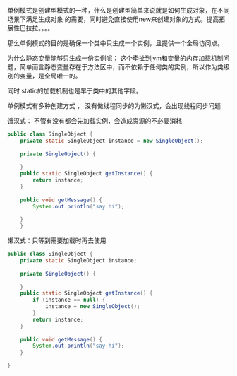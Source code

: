 
单例模式是创建型模式的一种，什么是创建型简单来说就是如何生成对象，在不同场景下满足生成对象 的需要，同时避免直接使用new来创建对象的方式。提高拓展性巴拉拉。。。。

那么单例模式的目的是确保一个类中只生成一个实例，且提供一个全局访问点。


为什么静态变量能够只生成一份实例呢：
这个牵扯到jvm和变量的内存加载机制问题，简单而言静态变量存在于方法区中，而不依赖于任何类的实例，所以作为类级别的变量，是全局唯一的。

同时 static的加载机制也是早于类中的其他字段。


单例模式有多种创建方式 ，
没有做线程同步的为懒汉式，会出现线程同步问题

饿汉式： 不管有没有都会先加载实例，会造成资源的不必要消耗
```java
public class SingleObject {  
    private static SingleObject instance = new SingleObject();  
  
    private SingleObject() {  
  
    }  
    public static SingleObject getInstance() {  
        return instance;  
    }  
  
    public void getMessage() {  
        System.out.println("say hi");  
  
    }  
    }
```

懒汉式：只等到需要加载时再去使用

```java
public class SingleObject {  
    private static SingleObject instance;  
  
    private SingleObject() {  
  
    }  
    public static SingleObject getInstance() {  
        if (instance == null) {  
            instance = new SingleObject();  
        }  
        return instance;  
    }  
  
    public void getMessage() {  
        System.out.println("say hi");  
    }  
  
}
```
